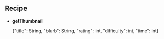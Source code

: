 ## Recipe

- **getThumbnail**

  {"title": String, "blurb": String, "rating": int, "difficulty": int, "time": int}
